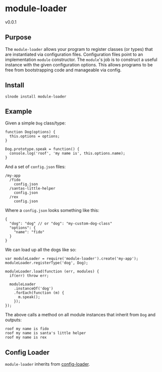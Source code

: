 # module-loader
v0.0.1

## Purpose

The `module-loader` allows your program to register classes (or types) that are instantiated via configuration files. Configuration files point to an implementation `module` constructor. The `module`'s job is to construct a useful instance with the given configuration options. This allows programs to be free from bootstrapping code and manageable via config.

## Install

    slnode install module-loader
    
## Example

Given a simple `Dog` class/type:

    function Dog(options) {
      this.options = options;
    }
  
    Dog.prototype.speak = function() {
      console.log('roof', 'my name is', this.options.name);
    }

And a set of `config.json` files:

    /my-app
      /fido
        config.json
      /santas-little-helper
        config.json
      /rex
        config.json

Where a `config.json` looks something like this:

    {
      "dog": "dog" // or "dog": "my-custom-dog-class"
      "options": {
        "name": "fido"
      }
    }

We can load up all the dogs like so:

    var moduleLoader = require('module-loader').create('my-app');
    moduleLoader.registerType('dog', Dog);

    moduleLoader.load(function (err, modules) {
      if(err) throw err;
  
      moduleLoader
        .instanceOf('dog')
        .forEach(function (m) {
          m.speak();
        });
    });
    
The above calls a method on all module instances that inherit from `Dog` and outputs:

    roof my name is fido
    roof my name is santa's little helper
    roof my name is rex

    
## Config Loader

`module-loader` inherits from [config-loader](https://github.com/strongloop/config-loader).
